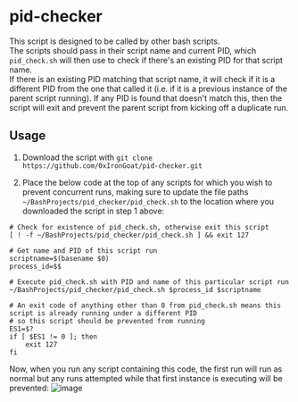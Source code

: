 # pid-checker

This script is designed to be called by other bash scripts.  
The scripts should pass in their script name and current PID, which `pid_check.sh` will then use to check if there's an existing PID for that script name.  
If there is an existing PID matching that script name, it will check if it is a different PID from the one that called it (i.e. if it is a previous instance of the parent script running). If any PID is found that doesn't match this, then the script will exit and prevent the parent script from kicking off a duplicate run.  

## Usage
1. Download the script with `git clone https://github.com/0xIronGoat/pid-checker.git`

2. Place the below code at the top of any scripts for which you wish to prevent concurrent runs, making sure to update the file paths `~/BashProjects/pid_checker/pid_check.sh` to the location where you downloaded the script in step 1 above:  
```
# Check for existence of pid_check.sh, otherwise exit this script
[ ! -f ~/BashProjects/pid_checker/pid_check.sh ] && exit 127

# Get name and PID of this script run
scriptname=$(basename $0)
process_id=$$

# Execute pid_check.sh with PID and name of this particular script run
~/BashProjects/pid_checker/pid_check.sh $process_id $scriptname

# An exit code of anything other than 0 from pid_check.sh means this script is already running under a different PID
# so this script should be prevented from running
ES1=$?
if [ $ES1 != 0 ]; then
    exit 127
fi
```

Now, when you run any script containing this code, the first run will run as normal but any runs attempted while that first instance is executing will be prevented:
![image](https://user-images.githubusercontent.com/14928858/158181149-6a972174-4993-419d-98d9-17a0b5dc5b95.png)
